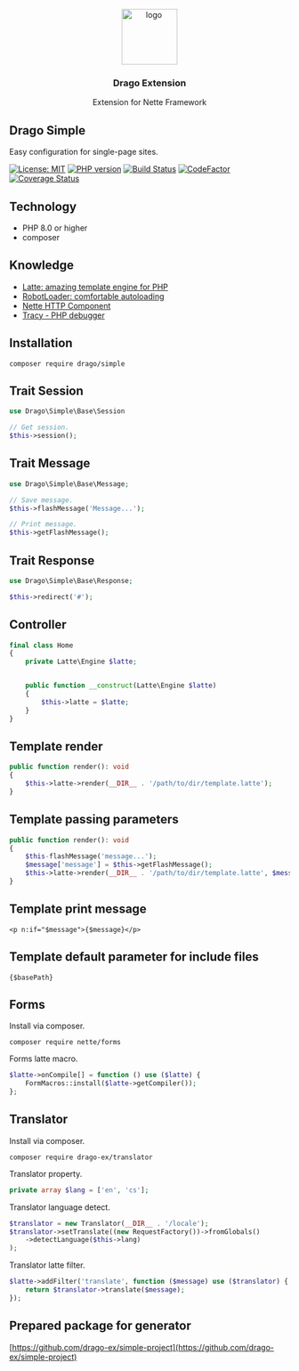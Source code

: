 <p align="center">
  <img src="https://avatars0.githubusercontent.com/u/11717487?s=400&u=40ecb522587ebbcfe67801ccb6f11497b259f84b&v=4" width="100" alt="logo">
</p>

<h3 align="center">Drago Extension</h3>
<p align="center">Extension for Nette Framework</p>

## Drago Simple
Easy configuration for single-page sites.

[![License: MIT](https://img.shields.io/badge/License-MIT-yellow.svg)](https://raw.githubusercontent.com/drago-ex/simple/master/license.md)
[![PHP version](https://badge.fury.io/ph/drago-ex%2Fsimple.svg)](https://badge.fury.io/ph/drago-ex%2Fsimple)
[![Build Status](https://travis-ci.com/drago-ex/simple.svg?branch=master)](https://travis-ci.org/drago-ex/simple)
[![CodeFactor](https://www.codefactor.io/repository/github/drago-ex/simple/badge)](https://www.codefactor.io/repository/github/drago-ex/simple)
[![Coverage Status](https://coveralls.io/repos/github/drago-ex/simple/badge.svg?branch=master)](https://coveralls.io/github/drago-ex/simple?branch=master)

## Technology
- PHP 8.0 or higher
- composer

## Knowledge
- [Latte: amazing template engine for PHP](https://github.com/nette/latte)
- [RobotLoader: comfortable autoloading](https://github.com/nette/robot-loader)
- [Nette HTTP Component](https://github.com/nette/http)
- [Tracy - PHP debugger](https://github.com/nette/tracy)

## Installation
```
composer require drago/simple
```

## Trait Session
```php
use Drago\Simple\Base\Session

// Get session.
$this->session();
```

## Trait Message
```php
use Drago\Simple\Base\Message;

// Save message.
$this->flashMessage('Message...');

// Print message.
$this->getFlashMessage();
```

## Trait Response
```php
use Drago\Simple\Base\Response;

$this->redirect('#');
```

## Controller
```php
final class Home
{
	private Latte\Engine $latte;


	public function __construct(Latte\Engine $latte)
	{
		$this->latte = $latte;
	}
}
```

## Template render
```php
public function render(): void
{
	$this->latte->render(__DIR__ . '/path/to/dir/template.latte');
}
```

## Template passing parameters
```php
public function render(): void
{
	$this-flashMessage('message...');
	$message['message'] = $this->getFlashMessage();
	$this->latte->render(__DIR__ . '/path/to/dir/template.latte', $message);
}
```

## Template print message
```latte
<p n:if="$message">{$message}</p>
```

## Template default parameter for include files
```latte
{$basePath}
```

## Forms
Install via composer.
```
composer require nette/forms
```

Forms latte macro.
```php
$latte->onCompile[] = function () use ($latte) {
	FormMacros::install($latte->getCompiler());
};
```

## Translator
Install via composer.
```
composer require drago-ex/translator
```

Translator property.
```php
private array $lang = ['en', 'cs'];
```

Translator language detect.
```php
$translator = new Translator(__DIR__ . '/locale');
$translator->setTranslate((new RequestFactory())->fromGlobals()
	->detectLanguage($this->lang)
);
```

Translator latte filter.
```php
$latte->addFilter('translate', function ($message) use ($translator) {
	return $translator->translate($message);
});
```

## Prepared package for generator
[https://github.com/drago-ex/simple-project](https://github.com/drago-ex/simple-project)
